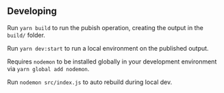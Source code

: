 ## Developing

Run `yarn build` to run the pubish operation, creating the output in the `build/` folder.

Run `yarn dev:start` to run a local environment on the published output.

Requires `nodemon` to be installed globally in your development environment via `yarn global add nodemon`. 

Run `nodemon src/index.js` to auto rebuild during local dev.